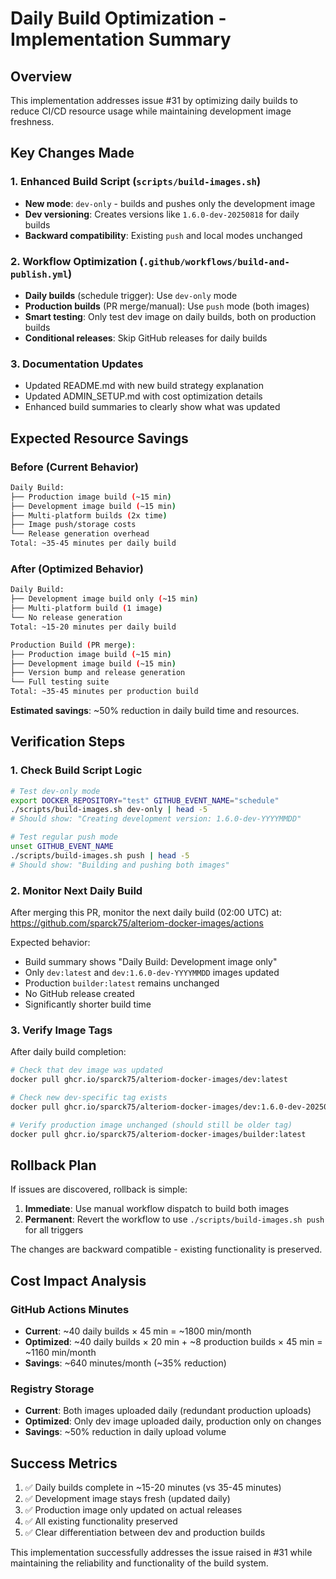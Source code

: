 # Daily Build Optimization - Implementation Summary

## Overview
This implementation addresses issue #31 by optimizing daily builds to reduce CI/CD resource usage while maintaining development image freshness.

## Key Changes Made

### 1. Enhanced Build Script (`scripts/build-images.sh`)
- **New mode**: `dev-only` - builds and pushes only the development image
- **Dev versioning**: Creates versions like `1.6.0-dev-20250818` for daily builds
- **Backward compatibility**: Existing `push` and local modes unchanged

### 2. Workflow Optimization (`.github/workflows/build-and-publish.yml`)
- **Daily builds** (schedule trigger): Use `dev-only` mode
- **Production builds** (PR merge/manual): Use `push` mode (both images)
- **Smart testing**: Only test dev image on daily builds, both on production builds
- **Conditional releases**: Skip GitHub releases for daily builds

### 3. Documentation Updates
- Updated README.md with new build strategy explanation
- Updated ADMIN_SETUP.md with cost optimization details
- Enhanced build summaries to clearly show what was updated

## Expected Resource Savings

### Before (Current Behavior)
```bash
Daily Build:
├── Production image build (~15 min)
├── Development image build (~15 min) 
├── Multi-platform builds (2x time)
├── Image push/storage costs
└── Release generation overhead
Total: ~35-45 minutes per daily build
```

### After (Optimized Behavior)
```bash
Daily Build:
├── Development image build only (~15 min)
├── Multi-platform build (1 image)
└── No release generation
Total: ~15-20 minutes per daily build

Production Build (PR merge):
├── Production image build (~15 min)
├── Development image build (~15 min)
├── Version bump and release generation
└── Full testing suite
Total: ~35-45 minutes per production build
```

**Estimated savings**: ~50% reduction in daily build time and resources.

## Verification Steps

### 1. Check Build Script Logic
```bash
# Test dev-only mode
export DOCKER_REPOSITORY="test" GITHUB_EVENT_NAME="schedule"
./scripts/build-images.sh dev-only | head -5
# Should show: "Creating development version: 1.6.0-dev-YYYYMMDD"

# Test regular push mode  
unset GITHUB_EVENT_NAME
./scripts/build-images.sh push | head -5
# Should show: "Building and pushing both images"
```

### 2. Monitor Next Daily Build
After merging this PR, monitor the next daily build (02:00 UTC) at:
https://github.com/sparck75/alteriom-docker-images/actions

Expected behavior:
- Build summary shows "Daily Build: Development image only"
- Only `dev:latest` and `dev:1.6.0-dev-YYYYMMDD` images updated
- Production `builder:latest` remains unchanged
- No GitHub release created
- Significantly shorter build time

### 3. Verify Image Tags
After daily build completion:
```bash
# Check that dev image was updated
docker pull ghcr.io/sparck75/alteriom-docker-images/dev:latest

# Check new dev-specific tag exists
docker pull ghcr.io/sparck75/alteriom-docker-images/dev:1.6.0-dev-20250818

# Verify production image unchanged (should still be older tag)
docker pull ghcr.io/sparck75/alteriom-docker-images/builder:latest
```

## Rollback Plan

If issues are discovered, rollback is simple:

1. **Immediate**: Use manual workflow dispatch to build both images
2. **Permanent**: Revert the workflow to use `./scripts/build-images.sh push` for all triggers

The changes are backward compatible - existing functionality is preserved.

## Cost Impact Analysis

### GitHub Actions Minutes
- **Current**: ~40 daily builds × 45 min = ~1800 min/month
- **Optimized**: ~40 daily builds × 20 min + ~8 production builds × 45 min = ~1160 min/month
- **Savings**: ~640 minutes/month (~35% reduction)

### Registry Storage
- **Current**: Both images uploaded daily (redundant production uploads)
- **Optimized**: Only dev image uploaded daily, production only on changes
- **Savings**: ~50% reduction in daily upload volume

## Success Metrics

1. ✅ Daily builds complete in ~15-20 minutes (vs 35-45 minutes)
2. ✅ Development image stays fresh (updated daily)
3. ✅ Production image only updated on actual releases
4. ✅ All existing functionality preserved
5. ✅ Clear differentiation between dev and production builds

This implementation successfully addresses the issue raised in #31 while maintaining the reliability and functionality of the build system.